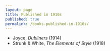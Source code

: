 ```yaml
---
layout: page
title: Published in 1910s
published: true
permalink: /books-published-in-1910s/
---
```


* Joyce, _Dubliners_ (1914) 
* Strunk & White, _The Elements of Style_ (1918) 
